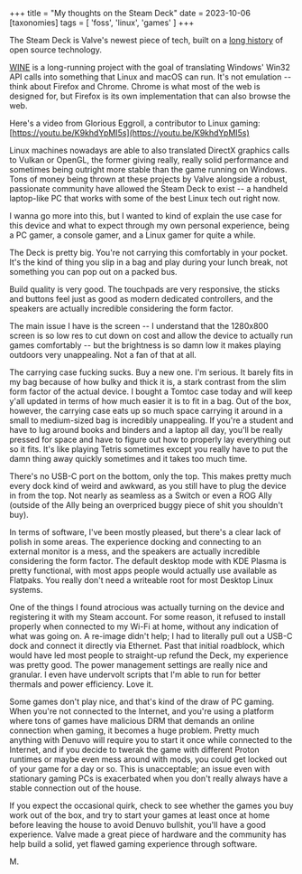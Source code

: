 +++
title = "My thoughts on the Steam Deck"
date = 2023-10-06
[taxonomies]
tags = [ 'foss', 'linux', 'games' ]
+++

The Steam Deck is Valve's newest piece of tech, built on a [long history](https://www.gamingonlinux.com/2018/09/an-interview-with-the-developer-of-dxvk-part-of-what-makes-valves-steam-play-tick/) of open source technology.

[WINE](https://winehq.org) is a long-running project with the goal of translating Windows' Win32 API calls into something that Linux and macOS can run. It's not emulation -- think about Firefox and Chrome. Chrome is what most of the web is designed for, but Firefox is its own implementation that can also browse the web.

Here's a video from Glorious Eggroll, a contributor to Linux gaming: [https://youtu.be/K9khdYpMI5s](https://youtu.be/K9khdYpMI5s)

Linux machines nowadays are able to also translated DirectX graphics calls to Vulkan or OpenGL, the former giving really, really solid performance and sometimes being outright more stable than the game running on Windows. Tons of money being thrown at these projects by Valve alongside a robust, passionate community have allowed the Steam Deck to exist -- a handheld laptop-like PC that works with some of the best Linux tech out right now.

I wanna go more into this, but I wanted to kind of explain the use case for this device and what to expect through my own personal experience, being a PC gamer, a console gamer, and a Linux gamer for quite a while.


The Deck is pretty big. You're not carrying this comfortably in your pocket. It's the kind of thing you slip in a bag and play during your lunch break, not something you can pop out on a packed bus. 

Build quality is very good. The touchpads are very responsive, the sticks and buttons feel just as good as modern dedicated controllers, and the speakers are actually incredible considering the form factor.

The main issue I have is the screen -- I understand that the 1280x800 screen is so low res to cut down on cost and allow the device to actually run games comfortably -- but the brightness is so damn low it makes playing outdoors very unappealing. Not a fan of that at all.

The carrying case fucking sucks. Buy a new one. I'm serious. It barely fits in my bag because of how bulky and thick it is, a stark contrast from the slim form factor of the actual device. I bought a Tomtoc case today and will keep y'all updated in terms of how much easier it is to fit in a bag. Out of the box, however, the carrying case eats up so much space carrying it around in a small to medium-sized bag is incredibly unappealing. If you're a student and have to lug around books and binders and a laptop all day, you'll be really pressed for space and have to figure out how to properly lay everything out so it fits. It's like playing Tetris sometimes except you really have to put the damn thing away quickly sometimes and it takes too much time.

There's no USB-C port on the bottom, only the top. This makes pretty much every dock kind of weird and awkward, as you still have to plug the device in from the top. Not nearly as seamless as a Switch or even a ROG Ally (outside of the Ally being an overpriced buggy piece of shit you shouldn't buy).

In terms of software, I've been mostly pleased, but there's a clear lack of polish in some areas. The experience docking and connecting to an external monitor is a mess, and the speakers are actually incredible considering the form factor. The default desktop mode with KDE Plasma is pretty functional, with most apps people would actually use available as Flatpaks. You really don't need a writeable root for most Desktop Linux systems.

One of the things I found atrocious was actually turning on the device and registering it with my Steam account. For some reason, it refused to install properly when connected to my Wi-Fi at home, without any indication of what was going on. A re-image didn't help; I had to literally pull out a USB-C dock and connect it directly via Ethernet. Past that initial roadblock, which would have led most people to straight-up refund the Deck, my experience was pretty good. The power management settings are really nice and granular. I even have undervolt scripts that I'm able to run for better thermals and power efficiency. Love it.

Some games don't play nice, and that's kind of the draw of PC gaming. When you're not connected to the Internet, and you're using a platform where tons of games have malicious DRM that demands an online connection when gaming, it becomes a huge problem. Pretty much anything with Denuvo will require you to start it once while connected to the Internet, and if you decide to twerak the game with different Proton runtimes or maybe even mess around with mods, you could get locked out of your game for a day or so. This is unacceptable; an issue even with stationary gaming PCs is exacerbated when you don't really always have a stable connection out of the house. 

If you expect the occasional quirk, check to see whether the games you buy work out of the box, and try to start your games at least once at home before leaving the house to avoid Denuvo bullshit, you'll have a good experience. Valve made a great piece of hardware and the community has help build a solid, yet flawed gaming experience through software.

M.
